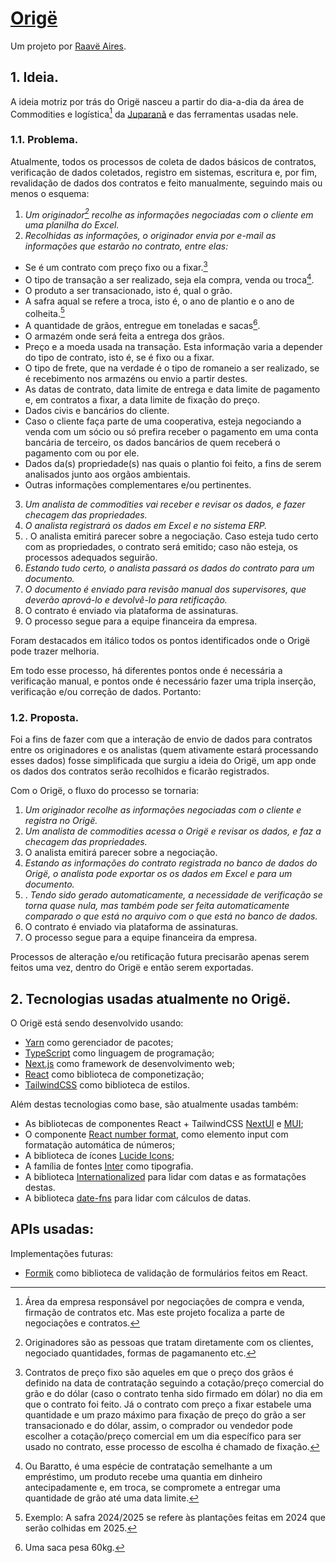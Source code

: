 # [Origë](https://github.com/raave-aires/orig)
Um projeto por [Raavë Aires](https://github.com/raave-aires).

## 1. Ideia.
A ideia motriz por trás do Origë nasceu a partir do dia-a-dia da área de Commodities e logística[^1] da [Juparanã](http://juparana.com.br) e das ferramentas usadas nele. 

### 1.1. Problema. 
Atualmente, todos os processos de coleta de dados básicos de contratos, verificação de dados coletados, registro em sistemas, escritura e, por fim, revalidação de dados dos contratos e feito manualmente, seguindo mais ou menos o esquema:  
1.  *Um originador[^2] recolhe as informações negociadas com o cliente em uma planilha do Excel.*
2. *Recolhidas as informações, o originador envia por e-mail as informações que estarão no contrato, entre elas:*
- Se é um contrato com preço fixo ou a fixar.[^3]
- O tipo de transação a ser realizado, seja ela compra, venda ou troca[^4].
- O produto a ser transacionado, isto é, qual o grão.
- A safra aqual se refere a troca, isto é, o ano de plantio e o ano de colheita.[^5]
- A quantidade de grãos, entregue em toneladas e sacas[^6].
- O armazém onde será feita a entrega dos grãos.
- Preço e a moeda usada na transação. Esta informação varia a depender do tipo de contrato, isto é, se é fixo ou a fixar.
- O tipo de frete, que na verdade é o tipo de romaneio a ser realizado, se é recebimento nos armazéns ou envio a partir destes.
- As datas de contrato, data limite de entrega e data limite de pagamento e, em contratos a fixar, a data limite de fixação do preço.
- Dados civis e bancários do cliente.
- Caso o cliente faça parte de uma cooperativa, esteja negociando a venda com um sócio ou só prefira receber o pagamento em uma conta bancária de terceiro, os dados bancários de quem receberá o pagamento com ou por ele.
- Dados da(s) propriedade(s) nas quais o plantio foi feito, a fins de serem analisados junto aos orgãos ambientais.
- Outras informações complementares e/ou pertinentes.
3. *Um analista de commodities vai receber e revisar os dados, e fazer checagem das propriedades.*
4. *O analista registrará os dados em Excel e no sistema ERP.*
5. . O analista emitirá parecer sobre a negociação. Caso esteja tudo certo com as propriedades, o contrato será emitido; caso não esteja, os processos adequados seguirão.
6. *Estando tudo certo, o analista passará os dados do contrato para um documento.*
7. *O documento é enviado para revisão manual dos supervisores, que deverão aprová-lo e devolvê-lo para retificação.*
8. O contrato é enviado via plataforma de assinaturas.
9. O processo segue para a equipe financeira da empresa.

Foram destacados em itálico todos os pontos identificados onde o Origë pode trazer melhoria.

Em todo esse processo, há diferentes pontos onde é necessária a verificação manual, e pontos onde é necessário fazer uma tripla inserção, verificação e/ou correção de dados. Portanto:

### 1.2. Proposta.
Foi a fins de fazer com que a interação de envio de dados para contratos entre os originadores e os analistas (quem ativamente estará processando esses dados) fosse simplificada que surgiu a ideia do Origë, um app onde os dados dos contratos serão recolhidos e ficarão registrados. 

Com o Origë, o fluxo do processo se tornaria: 
1.  *Um originador recolhe as informações negociadas com o cliente e registra no Origë.*
2. *Um analista de commodities acessa o Origë e revisar os dados, e faz a checagem das propriedades.*
3. O analista emitirá parecer sobre a negociação. 
4. *Estando as informações do contrato registrada no banco de dados do Origë, o analista pode exportar os os dados em Excel e para um documento.*
5. . *Tendo sido gerado automaticamente, a necessidade de verificação se torna quase nula, mas também pode ser feita automaticamente comparado o que está no arquivo com o que está no banco de dados.*
6. O contrato é enviado via plataforma de assinaturas.
7. O processo segue para a equipe financeira da empresa.

Processos de alteração e/ou retificação futura precisarão apenas serem feitos uma vez, dentro do Origë e então serem exportadas.

## 2. Tecnologias usadas atualmente no Origë.
O Origë está sendo desenvolvido usando: 
- [Yarn](https://yarnpkg.com) como gerenciador de pacotes;
- [TypeScript](https://www.typescriptlang.org) como linguagem de programação;
- [Next.js](https://nextjs.org) como framework de desenvolvimento web;
- [React](https://react.dev) como biblioteca de componetização;
- [TailwindCSS](https://tailwindcss.com) como biblioteca de estilos.

Além destas tecnologias como base, são atualmente usadas também:
- As bibliotecas de componentes React + TailwindCSS [NextUI](https://nextui.org) e [MUI](https://mui.com);
- O componente [React number format](https://s-yadav.github.io/react-number-format/docs/intro/), como elemento input com formatação automática de números;
- A biblioteca de ícones [Lucide Icons](https://lucide.dev/icons/);
- A família de fontes [Inter](https://rsms.me/inter) como tipografia.
- A biblioteca [Internationalized](https://react-spectrum.adobe.com/internationalized/date/index.html) para lidar com datas e as formatações destas.
- A biblioteca [date-fns](https://date-fns.org) para lidar com cálculos de datas.

APIs usadas:
- 

Implementações futuras:
- [Formik](https://formik.org) como biblioteca de validação de formulários feitos em React.
   
[^1]: Área da empresa responsável por negociações de compra e venda, firmação de contratos etc. Mas este projeto focaliza a parte de negociações e contratos.
[^2]: Originadores são as pessoas que tratam diretamente com os clientes, negociado quantidades, formas de pagamanento etc.
[^3]: Contratos de preço fixo são aqueles em que o preço dos grãos é definido na data de contratação seguindo a cotação/preço comercial do grão e do dólar (caso o contrato tenha sido firmado em dólar) no dia em que o contrato foi feito. Já o contrato com preço a fixar estabele uma quantidade e um prazo máximo para fixação de preço do grão a ser transacionado e do dólar, assim, o comprador ou vendedor pode escolher a cotação/preço comercial em um dia específico para ser usado no contrato, esse processo de escolha é chamado de fixação.
[^4]: Ou Baratto, é uma espécie de contratação semelhante a um empréstimo, um produto recebe uma quantia em dinheiro antecipadamente e, em troca, se compromete a entregar uma quantidade de grão até uma data limite.
[^5]: Exemplo: A safra 2024/2025 se refere às plantações feitas em 2024 que serão colhidas em 2025.
[^6]: Uma saca pesa 60kg.